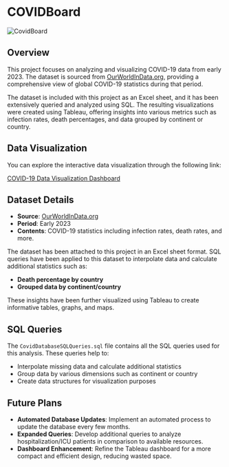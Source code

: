 # COVIDBoard

![CovidBoard](https://github.com/user-attachments/assets/66b909ef-ac38-4dd5-a570-f29f69d13b88)

## Overview

This project focuses on analyzing and visualizing COVID-19 data from early 2023. The dataset is sourced from [OurWorldInData.org](https://ourworldindata.org/), providing a comprehensive view of global COVID-19 statistics during that period.

The dataset is included with this project as an Excel sheet, and it has been extensively queried and analyzed using SQL. The resulting visualizations were created using Tableau, offering insights into various metrics such as infection rates, death percentages, and data grouped by continent or country.

## Data Visualization

You can explore the interactive data visualization through the following link:

[COVID-19 Data Visualization Dashboard](https://public.tableau.com/views/COVID-19DataAnalysisandVisualization2023/Dashboard1?:language=en-US&publish=yes&:display_count=n&:origin=viz_share_link)

## Dataset Details

- **Source**: [OurWorldInData.org](https://ourworldindata.org/)
- **Period**: Early 2023
- **Contents**: COVID-19 statistics including infection rates, death rates, and more.

The dataset has been attached to this project in an Excel sheet format. SQL queries have been applied to this dataset to interpolate data and calculate additional statistics such as:

- **Death percentage by country**
- **Grouped data by continent/country**

These insights have been further visualized using Tableau to create informative tables, graphs, and maps.

## SQL Queries

The `CovidDatabaseSQLQueries.sql` file contains all the SQL queries used for this analysis. These queries help to:

- Interpolate missing data and calculate additional statistics
- Group data by various dimensions such as continent or country
- Create data structures for visualization purposes

## Future Plans

- **Automated Database Updates**: Implement an automated process to update the database every few months.
- **Expanded Queries**: Develop additional queries to analyze hospitalization/ICU patients in comparison to available resources.
- **Dashboard Enhancement**: Refine the Tableau dashboard for a more compact and efficient design, reducing wasted space.
